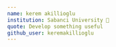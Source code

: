 ```yaml
---
name: kerem akillioglu
institution: Sabanci University 🚩 
quote: Develop something useful
github_user: keremakillioglu
---
```

